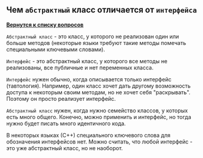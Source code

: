 ## Чем `абстрактный` класс отличается от `интерфейса`

[**Вернутся к списку вопросов**](https://github.com/Torlopov-Andrey/hh_interview_ios/blob/master/readme.md)


`Абстрактный класс` - это класс, у которого не реализован один или больше методов (некоторые языки требуют такие методы помечать специальными ключевыми словами).

`Интерфейс` - это абстрактный класс, у которого все методы не реализованы, все публичные и нет переменных класса.

`Интерфейс` нужен обычно, когда описывается только интерфейс (тавтология). Например, один класс хочет дать другому возможность доступа к некоторым своим методам, но не хочет себя "раскрывать". Поэтому он просто реализует интерфейс.

`Абстрактный класс` нужен, когда нужно семейство классов, у которых есть много общего. Конечно, можно применить и интерфейс, но тогда нужно будет писать много идентичного кода.

В некоторых языках (С++) специального ключевого слова для обозначения интерфейсов нет.
Можно считать, что любой интерфейс - это уже абстрактный класс, но не наоборот.
